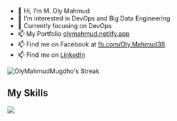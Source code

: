 
- 👋 Hi, I’m M. Oly Mahmud
- 👀 I’m interested in DevOps and Big Data Engineering
- 🌱 Currently focusing on DevOps
- 📫 My Portfolio [olymahmud.netlify.app](https://olymahmud.netlify.app)
- 📫 Find me on Facebook at [fb.com/Oly.Mahmud38](https://www.fb.com/Oly.Mahmud38)
- 📫 Find me on [LinkedIn](https://www.linkedin.com/in/olymahmud/)

![OlyMahmudMugdho's Streak](https://github-readme-streak-stats.herokuapp.com/?user=OlyMahmudMugdho&theme=gruvbox&hide_border=true)

## My Skills

 ![](https://skillicons.dev/icons?i=c,cpp,cs,java,kotlin,python,javascript,react,nodejs,express,mongo,postgres,mysql,linux&theme=dark)
